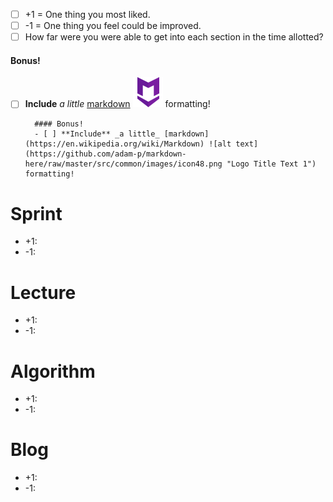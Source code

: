 - [ ] +1 = One thing you most liked.
- [ ] -1 = One thing you feel could be improved.
- [ ] How far were you were able to get into each section in the time allotted?

#### Bonus!
- [ ] **Include** _a little_ [markdown](https://en.wikipedia.org/wiki/Markdown) ![alt text](https://github.com/adam-p/markdown-here/raw/master/src/common/images/icon48.png "Logo Title Text 1") formatting!

        #### Bonus!
        - [ ] **Include** _a little_ [markdown](https://en.wikipedia.org/wiki/Markdown) ![alt text](https://github.com/adam-p/markdown-here/raw/master/src/common/images/icon48.png "Logo Title Text 1") formatting!


# Sprint
  + +1:
  + -1:


# Lecture
  + +1:
  + -1:

# Algorithm
  + +1:
  + -1:

# Blog
  + +1:
  + -1:
